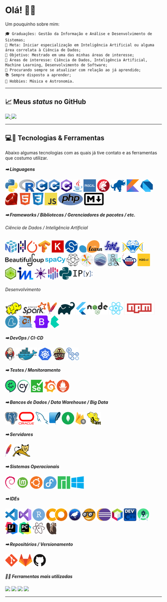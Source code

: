 <h1>Olá! &#x1F44B;&#x1F604;</h1>

Um pouquinho sobre mim:

    🎓 Graduações: Gestão da Informação e Análise e Desenvolvimento de Sistemas;
    🔬 Meta: Iniciar especialização em Inteligência Artificial ou alguma área correlata à Ciência de Dados;
    🔭 Objetivo: Mestrado em uma das minhas áreas de interesse;
    🤖 Áreas de interesse: Ciência de Dados, Inteligência Artificial, Machine Learning, Desenvolvimento de Software;
    📑 Procurando sempre se atualizar com relação ao já aprendido;
    📚 Sempre disposto a aprender;
    🎼 Hobbies: Música e Astronomia.

<hr>

<h2>&#x1F4C8; Meus <em>status</em> no GitHub</h2>
<div>
    <a href="https://github.com/luishpaiva">
    <img height="220em" src="https://github-readme-stats.vercel.app/api?username=luishpaiva&show_icons=true&include_all_commits=true&count_private=true"/>
    <img height="220em" src="https://github-readme-stats.vercel.app/api/top-langs/?username=luishpaiva&layout=compact&langs_count=16&hide=jupyter%20notebook"/></a>
</div>

<hr>

<h2>&#x1F4BB;&#x1F527; Tecnologias & Ferramentas</h2>
Abaixo algumas tecnologias com as quais já tive contato e as ferramentas que costumo utilizar.
<br/>

<h5>&#x27A1; Linguagens</h5>
<p float="left">
    <img src="./icons/python.svg" height="40px" alt="Python" />
    <img src="./icons/r.svg" height="40px" alt="R" />
    <img src="./icons/c.svg" height="40px" alt="C" />
    <img src="./icons/cplusplus.svg" height="40px" alt="C++" />
    <img src="./icons/csharp.svg" height="40px" alt="C#" />
    <img src="./icons/java.svg" height="40px" alt="Java" />
    <img src="./icons/pascal.svg" height="40px" alt="Pascal" />
    <img src="./icons/delphi.svg" height="40px" alt="Delphi" />
    <img src="./icons/cobol.svg" height="40px" alt="COBOL" />
    <img src="./icons/kotlin.svg" height="40px" alt="Kotlin" />
    <img src="./icons/dart.svg" height="40px" alt="Dart" />
    <img src="./icons/ruby.svg" height="40px" alt="Ruby" />
    <img src="./icons/html5.svg" height="40px" alt="HTML5" />
    <img src="./icons/css3.svg" height="40px" alt="CSS3" />
    <img src="./icons/javascript.svg" height="40px" alt="JavaScript/ECMAScript" />
    <img src="./icons/php.svg" height="40px" alt="PHP" />
    <img src="./icons/markdown.svg" height="40px" alt="Markdown" />
</p>

<h5>&#x27A1; Frameworks / Bibliotecas / Gerenciadores de pacotes / etc.</h5>
<h6>Ciência de Dados / Inteligência Artificial</h6>
<p float="left">
    <img src="./icons/numpy.svg" height="40px" alt="NumPy" />
    <img src="./icons/pandas.svg" height="40px" alt="Pandas" />
    <img src="./icons/pytorch.svg" height="40px" alt="PyTorch" />
    <img src="./icons/tensorflow.svg" height="40px" alt="Tensorflow" />
    <img src="./icons/keras.svg" height="40px" alt="Keras" />
    <img src="./icons/scipy.svg" height="40px" alt="SciPy" />
    <img src="./icons/scikitlearn.svg" height="40px" alt="Scikit Learn" />
    <img src="./icons/scikitfuzzy.svg" height="40px" alt="Scikit Fuzzy" />
    <img src="./icons/pygad.svg" height="40px" alt="PyGAD" />
    <img src="./icons/bs4.svg" height="40px" alt="Beaultiful Soup" />
    <img src="./icons/spacy.svg" height="40px" alt="Spacy" />
    <img src="./icons/gym.svg" height="40px" alt="Gym" />
    <img src="./icons/matplotlib.svg" height="40px" alt="Matplotlib" />
    <img src="./icons/seaborn.svg" height="40px" alt="Seaborn" />
    <img src="./icons/graphviz.svg" height="40px" alt="Graphviz" />
    <img src="./icons/tpot.svg" height="40px" alt="TPOT" />
    <img src="./icons/h2o.svg" height="40px" alt="H2O" />
    <img src="./icons/lime.svg" height="40px" alt="Local Interpretable Model-Agnostic Explanations - LIME" />
    <img src="./icons/interpretml.svg" height="40px" alt="InterpretML" />
    <img src="./icons/eli5.svg" height="40px" alt="Eli5" />
    <img src="./icons/shap.svg" height="40px" alt="Shap" />
    <img src="./icons/nltk.svg" height="40px" alt="Natural Language Toolkit - NLTK" />
    <img src="./icons/ipython.svg" height="40px" alt="IPython" />
</p>
<h6>Desenvolvimento</h6>
<p>
    <img src="./icons/hadoop.svg" height="40px" alt="Apache hadoop" />
    <img src="./icons/spark.svg" height="40px" alt="Apache Spark" />
    <img src="./icons/maven.svg" height="40px" alt="Apache Maven" />
    <img src="./icons/gradle.svg" height="40px" alt="Gradle" />
    <img src="./icons/flutter.svg" height="40px" alt="Flutter" />
    <img src="./icons/nodejs.svg" height="40px" alt="Node.js" />
    <img src="./icons/react.svg" height="40px" alt="React" />
    <img src="./icons/npm.svg" height="40px" alt="npm" />
    <img src="./icons/yarn.svg" height="40px" alt="yarn" />
    <img src="./icons/chocolatey.svg" height="40px" alt="Chocolatey" />
    <img src="./icons/bootstrap.svg" height="40px" alt="Bootstrap" />
    <img src="./icons/bulma.svg" height="40px" alt="Bulma" />
</p>

<h5>&#x27A1; DevOps / CI-CD</h5>
<p float="left">
    <img src="./icons/jenkins.svg" height="40px" alt="Jenkins" />
    <img src="./icons/docker.svg" height="40px" alt="Docker" />
    <img src="./icons/kubernetes.svg" height="40px" alt="Kubernetes - K8S =]" />
    <img src="./icons/travisci.svg" height="40px" alt="Travis CI" />
    <img src="./icons/githubactions.svg" height="40px" alt="GitHub Actions" />
</p>

<h5>&#x27A1; Testes / Monitoramento</h5>
<p float="left">
    <img src="./icons/cucumber.svg" height="40px" alt="Cucumber" />
    <img src="./icons/cypress.svg" height="40px" alt="Cypress App" />
    <img src="./icons/selenium.svg" height="40px" alt="Selenium" />
    <img src="./icons/grafana.svg" height="40px" alt="Grafana" />
    <img src="./icons/prometheus.svg" height="40px" alt="Prometheus" />
</p>

<h5>&#x27A1; Bancos de Dados / Data Warehouse / Big Data</h5>
<p float="left">
    <img src="./icons/postgresql.svg" height="40px" alt="PostGreSQL" />
    <img src="./icons/oracle.svg" height="40px" alt="Oracle Database" />
    <img src="./icons/mysql.svg" height="40px" alt="MySQL" />
    <img src="./icons/sqlite.svg" height="40px" alt="SQLite" />
    <img src="./icons/mongodb.svg" height="40px" alt="MongoDB" />
    <img src="./icons/firestore.svg" height="40px" alt="Firestore" />
    <img src="./icons/hive.svg" height="40px" alt="Apache Hive" />
</p>

<h5>&#x27A1; Servidores</h5>
<p float="left">
    <img src="./icons/apache.svg" height="40px" alt="Apache" />
    <img src="./icons/tomcat.svg" height="40px" alt="Tomcat" />
</p>

<h5>&#x27A1; Sistemas Operacionais</h5>
<p float="left">
    <img src="./icons/debian.svg" height="40px" alt="GNU/Linux Debian" />
    <img src="./icons/mint.svg" height="40px" alt="GNU/Linux Mint" />
    <img src="./icons/ubuntu.svg" height="40px" alt="GNU/Linux Ubuntu" />
    <img src="./icons/fedora.svg" height="40px" alt="GNU/Linux Fedora" />
    <img src="./icons/manjaro.svg" height="40px" alt="GNU/Linux Manjaro" />
    <img src="./icons/windows.svg" height="40px" alt="Microsoft Windows 10" />
</p>

<h5>&#x27A1; IDEs</h5>
<p float="left">
    <img src="./icons/vscode.svg" height="40px" alt="Visual Studio Code" />
    <img src="./icons/visualstudio.svg" height="40px" alt="Visual Studio" />
    <img src="./icons/rstudio.svg" height="40px" alt="RStudio" />
    <img src="./icons/googlecolab.svg" height="40px" alt="Google Colab" />
    <img src="./icons/weka.svg" height="40px" alt="Weka 3" />
    <img src="./icons/orange.svg" height="40px" alt="Orange Data Mining" />
    <img src="./icons/eclipse.svg" height="40px" alt="Eclipse" />
    <img src="./icons/netbeans.svg" height="40px" alt="Apache NetBeans" />
    <img src="./icons/devcplusplus.svg" height="40px" alt="Dev C++" />
    <img src="./icons/androidstudio.svg" height="40px" alt="Android Studio" />
    <img src="./icons/intellij.svg" height="40px" alt="IntelliJ IDEA" />
    <img src="./icons/pycharm.svg" height="40px" alt="PyCharm" />
    <img src="./icons/atom.svg" height="40px" alt="Atom" />
    <img src="./icons/dbeaver.svg" height="40px" alt="DBeaver" />
</p>

<h5>&#x27A1; Repositórios / Versionamento</h5>
<p float="left">
    <img src="./icons/git.svg" height="40px" alt="Git" />
    <img src="./icons/gitlab.svg" height="40px" alt="GitLab" />
    <img src="./icons/github.svg" height="40px" alt="GitHub" />
</p>

<h5>&#x1F468;&#x200D;&#x1F4BB; Ferramentas mais utilizadas</h5>

![](https://img.shields.io/badge/OS-Windows-informational?style=flat&logo=windows&logoColor=white&color=blue) ![](https://img.shields.io/badge/IDE-Visual_Studio_Code-informational?style=flat&logo=visualstudiocode&logoColor=white&color=blue) ![](https://img.shields.io/badge/DataBase-PostgreSQL-informational?style=flat&logo=postgresql&logoColor=white&color=blue) ![](https://img.shields.io/badge/Version_Control-GitLab&GitHub-informational?style=flat&logo=git&logoColor=white&color=blue)

<hr>